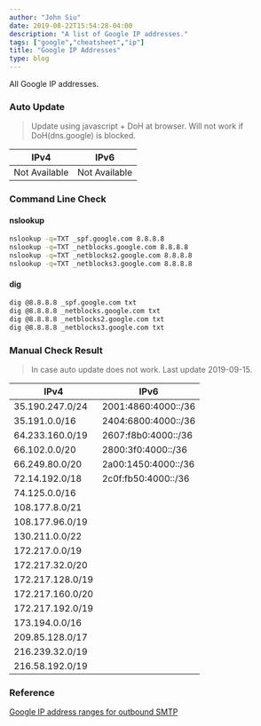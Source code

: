 ```yaml
---
author: "John Siu"
date: 2019-08-22T15:54:28-04:00
description: "A list of Google IP addresses."
tags: ["google","cheatsheet","ip"]
title: "Google IP Addresses"
type: blog
---
```

All Google IP addresses.
<!--more-->

### Auto Update

> Update using javascript + DoH at browser. Will not work if DoH(dns.google) is blocked.

IPv4|IPv6
---|---
|<div id="v4">Not Available</div>|<div id="v6">Not Available</div>|

### Command Line Check

#### nslookup

```sh
nslookup -q=TXT _spf.google.com 8.8.8.8
nslookup -q=TXT _netblocks.google.com 8.8.8.8
nslookup -q=TXT _netblocks2.google.com 8.8.8.8
nslookup -q=TXT _netblocks3.google.com 8.8.8.8
```

#### dig

```sh
dig @8.8.8.8 _spf.google.com txt
dig @8.8.8.8 _netblocks.google.com txt
dig @8.8.8.8 _netblocks2.google.com txt
dig @8.8.8.8 _netblocks3.google.com txt
```

### Manual Check Result

> In case auto update does not work. Last update 2019-09-15.

|IPv4|IPv6
|---|---
|35.190.247.0/24|2001:4860:4000::/36
|35.191.0.0/16|2404:6800:4000::/36
|64.233.160.0/19|2607:f8b0:4000::/36
|66.102.0.0/20|2800:3f0:4000::/36
|66.249.80.0/20|2a00:1450:4000::/36
|72.14.192.0/18|2c0f:fb50:4000::/36
|74.125.0.0/16
|108.177.8.0/21
|108.177.96.0/19
|130.211.0.0/22
|172.217.0.0/19
|172.217.32.0/20
|172.217.128.0/19
|172.217.160.0/20
|172.217.192.0/19
|173.194.0.0/16
|209.85.128.0/17
|216.239.32.0/19
|216.58.192.0/19

### Reference

[Google IP address ranges for outbound SMTP](//support.google.com/a/answer/60764)

<script>

// Get SPF result
fetch('//dns.google/resolve?name=_spf.google.com&type=txt')
.then(j=>j.json())
.then(j=>spf2blocks(JSON.parse(j.Answer[0].data)))
.then(b=>{
  var ip = []
  ip.v4=[]
  ip.v6=[]
  for (i=0;i<b.length;i++){
    fetch('//dns.google/resolve?name='+b[i]+'&type=txt')
    .then(k=>k.json())
    .then(k=>block2ip(JSON.parse(k.Answer[0].data)))
    .then(c=>{
      ip.v4=ip.v4.concat(c.v4).sort(ip_compare)
      ip.v6=ip.v6.concat(c.v6).sort(ip_compare)
      document.getElementById("v4").innerHTML=ip2table("IPv4",ip.v4)
      document.getElementById("v6").innerHTML=ip2table("IPv6",ip.v6)
    })
  }
})

// ---

// Get blocks from SPF
function spf2blocks(msg){
  // split by space
  var str = msg.split(" ")
  var blocks = []
  var tmp = []
  for (i=0;i<str.length;i++){
    tmp=str[i].split(":")
    // add "include" to block list
    if (tmp[0]==="include"){
      blocks.push(tmp[1])
    }
  }
  return blocks
}

// IPv4/6 list
function block2ip(msg){
  // split by space
  var str = msg.split(" ")
  var ip = []
  ip.v4=[]
  ip.v6=[]
  for (i=0;i<str.length;i++){
    if (str[i].startsWith("ip4:")){
      ip.v4.push(str[i].substring(4,str[i].length))
    }
    if (str[i].startsWith("ip6:")){
      ip.v6.push(str[i].substring(4,str[i].length))
    }
  }
  return ip
}

// IP list to table
function ip2table(title,list){
  var str=""
  str+="<table>"
//  str+="<thead><tr><th>"+title+"</th></tr></thead>"
  str+="<tbody>"
  for(i=0;i<list.length;i++){
    str+="<tr><td>"+list[i]+"</td></tr>"
  }
  str+="</tbody>"
  str+="</table>"
  return str
}

function ip_compare(a,b){
  var delimiter = "." // IPv4
  if (a.indexOf(":") > -1){
    delimiter = ":" // IPv6
  }
  var ip1 = a.split(delimiter)
  var ip2 = b.split(delimiter)
  for (i=0;i<ip1.length;i++){
    if (ip1[i]!=ip2[i]){
      return (ip1[i]-ip2[i])
    }
  }
  return 0
}

</script>